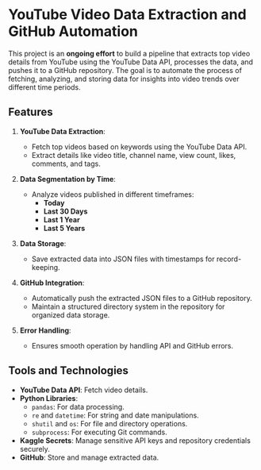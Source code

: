# YouTube Video Data Extraction and GitHub Automation

This project is an **ongoing effort** to build a pipeline that extracts top video details from YouTube using the YouTube Data API, processes the data, and pushes it to a GitHub repository. The goal is to automate the process of fetching, analyzing, and storing data for insights into video trends over different time periods.

## Features

1. **YouTube Data Extraction**:
   - Fetch top videos based on keywords using the YouTube Data API.
   - Extract details like video title, channel name, view count, likes, comments, and tags.

2. **Data Segmentation by Time**:
   - Analyze videos published in different timeframes:
     - **Today**
     - **Last 30 Days**
     - **Last 1 Year**
     - **Last 5 Years**

3. **Data Storage**:
   - Save extracted data into JSON files with timestamps for record-keeping.

4. **GitHub Integration**:
   - Automatically push the extracted JSON files to a GitHub repository.
   - Maintain a structured directory system in the repository for organized data storage.

5. **Error Handling**:
   - Ensures smooth operation by handling API and GitHub errors.

## Tools and Technologies

- **YouTube Data API**: Fetch video details.
- **Python Libraries**:
  - `pandas`: For data processing.
  - `re` and `datetime`: For string and date manipulations.
  - `shutil` and `os`: For file and directory operations.
  - `subprocess`: For executing Git commands.
- **Kaggle Secrets**: Manage sensitive API keys and repository credentials securely.
- **GitHub**: Store and manage extracted data.
